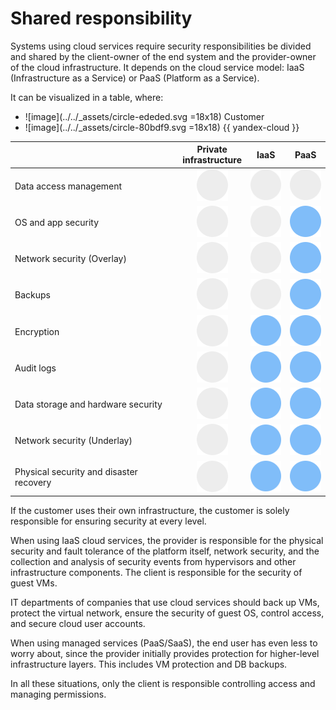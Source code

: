 # Shared responsibility

Systems using cloud services require security responsibilities be divided and shared by the client-owner of the end system and the provider-owner of the cloud infrastructure. It depends on the cloud service model: IaaS (Infrastructure as a Service) or PaaS (Platform as a Service).

It can be visualized in a table, where:

- ![image](../../_assets/circle-ededed.svg =18x18) Customer
- ![image](../../_assets/circle-80bdf9.svg =18x18) {{ yandex-cloud }}

|  | Private <br> infrastructure | IaaS | PaaS |
| --- | :---: | :---: | :---: |
| Data access management | ![image](../../_assets/circle-ededed.svg) | ![image](../../_assets/circle-ededed.svg) | ![image](../../_assets/circle-ededed.svg) |
| OS and app security | ![image](../../_assets/circle-ededed.svg) | ![image](../../_assets/circle-ededed.svg) | ![image](../../_assets/circle-80bdf9.svg) |
| Network security (Overlay) | ![image](../../_assets/circle-ededed.svg) | ![image](../../_assets/circle-ededed.svg) | ![image](../../_assets/circle-80bdf9.svg) |
| Backups | ![image](../../_assets/circle-ededed.svg) | ![image](../../_assets/circle-ededed.svg) | ![image](../../_assets/circle-80bdf9.svg) |
| Encryption | ![image](../../_assets/circle-ededed.svg) | ![image](../../_assets/circle-80bdf9.svg) | ![image](../../_assets/circle-80bdf9.svg) |
| Audit logs | ![image](../../_assets/circle-ededed.svg) | ![image](../../_assets/circle-80bdf9.svg) | ![image](../../_assets/circle-80bdf9.svg) |
| Data storage and hardware security | ![image](../../_assets/circle-ededed.svg) | ![image](../../_assets/circle-80bdf9.svg) | ![image](../../_assets/circle-80bdf9.svg) |
| Network security (Underlay) | ![image](../../_assets/circle-ededed.svg) | ![image](../../_assets/circle-80bdf9.svg) | ![image](../../_assets/circle-80bdf9.svg) |
| Physical security and disaster recovery | ![image](../../_assets/circle-ededed.svg) | ![image](../../_assets/circle-80bdf9.svg) | ![image](../../_assets/circle-80bdf9.svg) |

If the customer uses their own infrastructure, the customer is solely responsible for ensuring security at every level.

When using IaaS cloud services, the provider is responsible for the physical security and fault tolerance of the platform itself, network security, and the collection and analysis of security events from hypervisors and other infrastructure components. The client is responsible for the security of guest VMs.

IT departments of companies that use cloud services should back up VMs, protect the virtual network, ensure the security of guest OS, control access, and secure cloud user accounts.

When using managed services (PaaS/SaaS), the end user has even less to worry about, since the provider initially provides protection for higher-level infrastructure layers. This includes VM protection and DB backups.

In all these situations, only the client is responsible controlling access and managing permissions.

